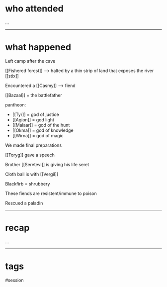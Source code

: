 # who attended

...

---
# what happened

Left camp after the cave

[[Fishered forest]] --> halted by a thin strip of land that exposes the river [[stix]]

Encountered a [[Casmy]] --> fiend

[[Bazaal]] = the battlefather

pantheon:
- [[Tyr]] = god of justice
- [[Agion]] = god light
- [[Malaar]] = god of the hunt
- [[Okma]] = god of knowledge
- [[Wirna]] = god of magic

We made final preparations

[[Toryg]] gave a speech

Brother [[Seretevi]] is giving his life seret

Cloth ball is with [[Vergil]]

Blackfirb = shrubbery

These fiends are resistent/immune to poison

Rescued a paladin

---
# recap

...

---
# tags

#session